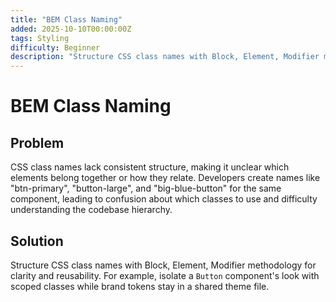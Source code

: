 ```yaml
---
title: "BEM Class Naming"
added: 2025-10-10T00:00:00Z
tags: Styling
difficulty: Beginner
description: "Structure CSS class names with Block, Element, Modifier methodology for clarity and reusability."
---
```

# BEM Class Naming

## Problem

CSS class names lack consistent structure, making it unclear which elements belong together or how they relate. Developers create names like "btn-primary", "button-large", and "big-blue-button" for the same component, leading to confusion about which classes to use and difficulty understanding the codebase hierarchy.

## Solution

Structure CSS class names with Block, Element, Modifier methodology for clarity and reusability. For example, isolate a `Button` component's look with scoped classes while brand tokens stay in a shared theme file.
